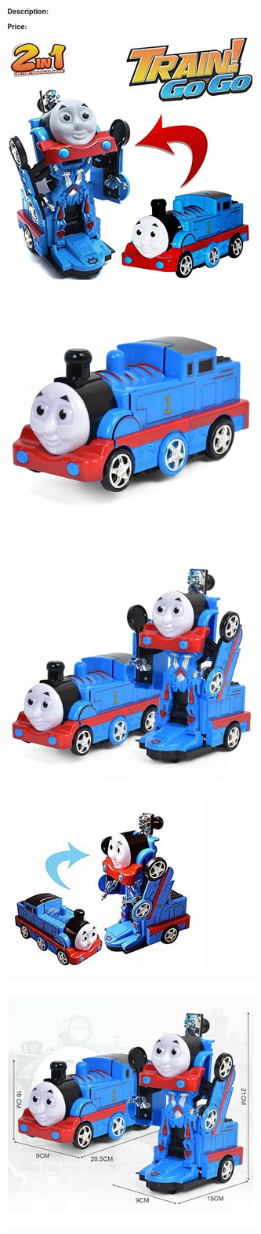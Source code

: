 **Description:**

**Price:**

![824.jpg](../images/824.jpg)

![825.jpg](../images/825.jpg)

![826.webp](../images/826.webp)

![827.jpg](../images/827.jpg)

![828.jpg](../images/828.jpg)